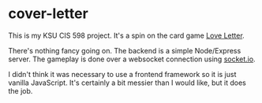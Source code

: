 # cover-letter
This is my KSU CIS 598 project. It's a spin on the card game [Love Letter](https://en.wikipedia.org/wiki/Love_Letter_(card_game)).

There's nothing fancy going on. The backend is a simple Node/Express server. The gameplay is done over a websocket connection using [socket.io](https://socket.io/).

I didn't think it was necessary to use a frontend framework so it is just vanilla JavaScript. It's certainly a bit messier than I would like, but it does the job.
